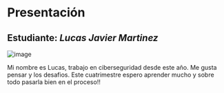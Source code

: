 # Presentación

## Estudiante: _Lucas Javier Martinez_

![image](https://user-images.githubusercontent.com/70785934/187050797-84261471-e5a0-48a1-be2d-0ec17d8c605e.png)


Mi nombre es Lucas, trabajo en ciberseguridad desde este año. Me gusta pensar y los desafios. Este cuatrimestre espero aprender mucho y sobre todo pasarla bien en el proceso!!
